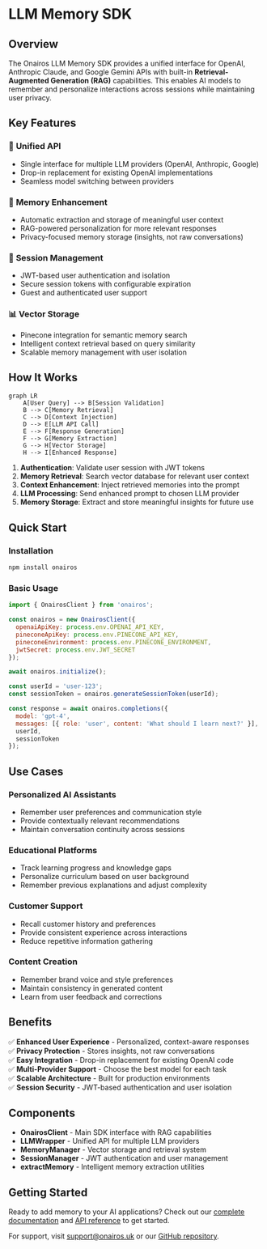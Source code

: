 # LLM Memory SDK

## Overview

The Onairos LLM Memory SDK provides a unified interface for OpenAI, Anthropic Claude, and Google Gemini APIs with built-in **Retrieval-Augmented Generation (RAG)** capabilities. This enables AI models to remember and personalize interactions across sessions while maintaining user privacy.

## Key Features

### 🔗 **Unified API**
- Single interface for multiple LLM providers (OpenAI, Anthropic, Google)
- Drop-in replacement for existing OpenAI implementations
- Seamless model switching between providers

### 🧠 **Memory Enhancement** 
- Automatic extraction and storage of meaningful user context
- RAG-powered personalization for more relevant responses
- Privacy-focused memory storage (insights, not raw conversations)

### 🔐 **Session Management**
- JWT-based user authentication and isolation
- Secure session tokens with configurable expiration
- Guest and authenticated user support

### 📊 **Vector Storage**
- Pinecone integration for semantic memory search
- Intelligent context retrieval based on query similarity
- Scalable memory management with user isolation

## How It Works

```mermaid
graph LR
    A[User Query] --> B[Session Validation]
    B --> C[Memory Retrieval]
    C --> D[Context Injection]
    D --> E[LLM API Call]
    E --> F[Response Generation]
    F --> G[Memory Extraction]
    G --> H[Vector Storage]
    H --> I[Enhanced Response]
```

1. **Authentication**: Validate user session with JWT tokens
2. **Memory Retrieval**: Search vector database for relevant user context
3. **Context Enhancement**: Inject retrieved memories into the prompt
4. **LLM Processing**: Send enhanced prompt to chosen LLM provider
5. **Memory Storage**: Extract and store meaningful insights for future use

## Quick Start

### Installation
```bash
npm install onairos
```

### Basic Usage
```javascript
import { OnairosClient } from 'onairos';

const onairos = new OnairosClient({
  openaiApiKey: process.env.OPENAI_API_KEY,
  pineconeApiKey: process.env.PINECONE_API_KEY,
  pineconeEnvironment: process.env.PINECONE_ENVIRONMENT,
  jwtSecret: process.env.JWT_SECRET
});

await onairos.initialize();

const userId = 'user-123';
const sessionToken = onairos.generateSessionToken(userId);

const response = await onairos.completions({
  model: 'gpt-4',
  messages: [{ role: 'user', content: 'What should I learn next?' }],
  userId,
  sessionToken
});
```

## Use Cases

### **Personalized AI Assistants**
- Remember user preferences and communication style
- Provide contextually relevant recommendations
- Maintain conversation continuity across sessions

### **Educational Platforms** 
- Track learning progress and knowledge gaps
- Personalize curriculum based on user background
- Remember previous explanations and adjust complexity

### **Customer Support**
- Recall customer history and preferences
- Provide consistent experience across interactions
- Reduce repetitive information gathering

### **Content Creation**
- Remember brand voice and style preferences
- Maintain consistency in generated content
- Learn from user feedback and corrections

## Benefits

✅ **Enhanced User Experience** - Personalized, context-aware responses  
✅ **Privacy Protection** - Stores insights, not raw conversations  
✅ **Easy Integration** - Drop-in replacement for existing OpenAI code  
✅ **Multi-Provider Support** - Choose the best model for each task  
✅ **Scalable Architecture** - Built for production environments  
✅ **Session Security** - JWT-based authentication and user isolation  

## Components

- **OnairosClient** - Main SDK interface with RAG capabilities
- **LLMWrapper** - Unified API for multiple LLM providers  
- **MemoryManager** - Vector storage and retrieval system
- **SessionManager** - JWT authentication and user management
- **extractMemory** - Intelligent memory extraction utilities

## Getting Started

Ready to add memory to your AI applications? Check out our [complete documentation](https://docs.onairos.uk) and [API reference](https://docs.onairos.uk/api) to get started.

For support, visit [support@onairos.uk](mailto:support@onairos.uk) or our [GitHub repository](https://github.com/zd819/onairos-npm). 